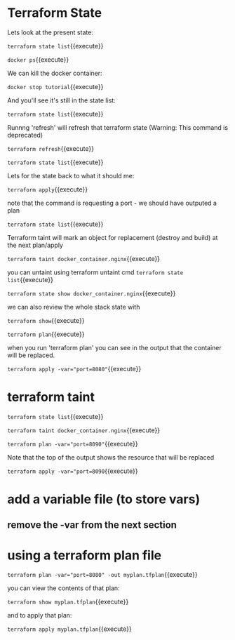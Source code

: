 # Terraform State

Lets look at the present state:

`terraform state list`{{execute}}

`docker ps`{{execute}}

We can kill the docker container:

`docker stop tutorial`{{execute}}

And you'll see it's still in the state list:

`terraform state list`{{execute}}

Runnng 'refresh' will refresh that terraform state (Warning: This command is deprecated)

`terraform refresh`{{execute}}


`terraform state list`{{execute}}

Lets for the state back to what it should me:

`terraform apply`{{execute}}

note that the command is requesting a port - we should have outputed a plan

`terraform state list`{{execute}}

Terraform taint will mark an object for replacement (destroy and build) at the next plan/apply

`terraform taint docker_container.nginx`{{execute}}

you can untaint using terraform untaint cmd
`terraform state list`{{execute}}

`terraform state show docker_container.nginx`{{execute}}

we can also review the whole stack state with

`terraform show`{{execute}}

`terraform plan`{{execute}}


when you run 'terraform plan' you can see in the output that the container will be replaced.

`terraform apply -var="port=8080"`{{execute}}

# terraform taint

`terraform state list`{{execute}}

`terraform taint docker_container.nginx`{{execute}}

`terraform plan -var="port=8090"`{{execute}}

Note that the top of the output shows the resource that will be replaced

`terraform apply -var="port=8090`{{execute}}

# add a variable file  (to store vars)

## remove the -var from the next section

# using a terraform plan file

`terraform plan -var="port=8080" -out myplan.tfplan`{{execute}}

you can view the contents of that plan:

`terraform show myplan.tfplan`{{execute}}

and to apply that plan:

`terraform apply myplan.tfplan`{{execute}}